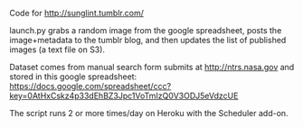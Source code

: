 Code for http://sunglint.tumblr.com/

launch.py grabs a random image from the google spreadsheet, posts the image+metadata to the tumblr blog, and then updates the list of published images (a text file on S3).  

Dataset comes from manual search form submits at http://ntrs.nasa.gov and stored in this google spreadsheet: 
https://docs.google.com/spreadsheet/ccc?key=0AtHxCskz4p33dEhBZ3Jpc1VoTmIzQ0V3ODJ5eVdzcUE

The script runs 2 or more times/day on Heroku with the Scheduler add-on. 